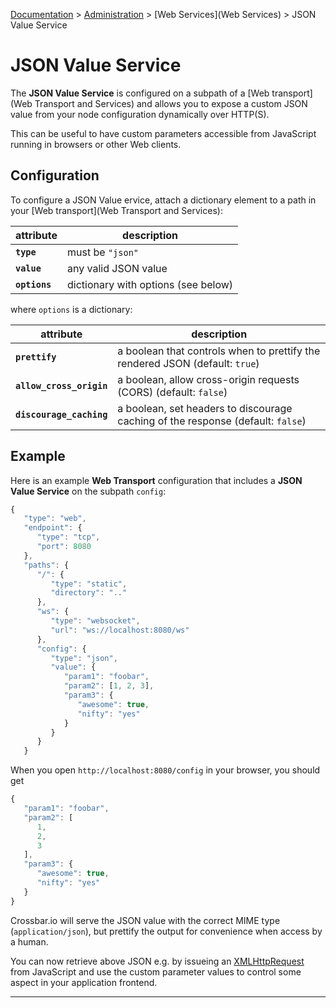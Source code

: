 [Documentation](.) > [Administration](Administration) > [Web Services](Web Services) > JSON Value Service

# JSON Value Service

The **JSON Value Service** is configured on a subpath of a [Web transport](Web Transport and Services) and allows you to expose a custom JSON value from your node configuration dynamically over HTTP(S).

This can be useful to have custom parameters accessible from JavaScript running in browsers or other Web clients.

## Configuration

To configure a JSON Value ervice, attach a dictionary element to a path in your [Web transport](Web Transport and Services):

attribute | description
---|---
**`type`** | must be `"json"`
**`value`** | any valid JSON value
**`options`** | dictionary with options (see below)

where `options` is a dictionary:

attribute | description
---|---
**`prettify`**| a boolean that controls when to prettify the rendered JSON (default: `true`)
**`allow_cross_origin`** | a boolean, allow cross-origin requests (CORS) (default: `false`)
**`discourage_caching`** | a boolean, set headers to discourage caching of the response (default: `false`)

## Example

Here is an example **Web Transport** configuration that includes a **JSON Value Service** on the subpath `config`:

```javascript
{
   "type": "web",
   "endpoint": {
      "type": "tcp",
      "port": 8080
   },
   "paths": {
      "/": {
         "type": "static",
         "directory": ".."
      },
      "ws": {
         "type": "websocket",
         "url": "ws://localhost:8080/ws"
      },
      "config": {
         "type": "json",
         "value": {
            "param1": "foobar",
            "param2": [1, 2, 3],
            "param3": {
               "awesome": true,
               "nifty": "yes"
            }
         }
      }
   }
```

When you open `http://localhost:8080/config` in your browser, you should get

```javascript
{
   "param1": "foobar",
   "param2": [
      1,
      2,
      3
   ],
   "param3": {
      "awesome": true,
      "nifty": "yes"
   }
}
```

Crossbar.io will serve the JSON value with the correct MIME type (`application/json`), but prettify the output for convenience when access by a human.

You can now retrieve above JSON e.g. by issueing an [XMLHttpRequest](http://www.w3.org/TR/XMLHttpRequest/) from JavaScript and use the custom parameter values to control some aspect in your application frontend.

---

